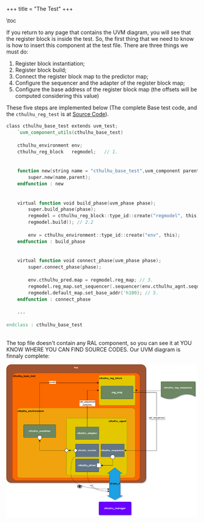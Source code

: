 +++
title = "The Test"
+++

\toc

If you return to any page that contains the UVM diagram, you will see that the register block is inside the test. So, the first thing that we need to
know is how to insert this component at the test file. There are three things we must do:

1. Register block instantiation;
2. Register block build;
3. Connect the register block map to the predictor map;
4. Configure the sequencer and the adapter of the register block map;
5. Configure the base address of the register block map (the offsets will be computed considering this value)

These five steps are implemented below (The complete Base test code, and the `cthulhu_reg_test` is at [Source Code](/source_code/)).

```verilog
class cthulhu_base_test extends uvm_test;
    `uvm_component_utils(cthulhu_base_test)
    
    cthulhu_environment env;
    cthulhu_reg_block   regmodel;   // 1.
  
  
    function new(string name = "cthulhu_base_test",uvm_component parent=null);
        super.new(name,parent);
    endfunction : new
  
    
    virtual function void build_phase(uvm_phase phase);
        super.build_phase(phase);
        regmodel = cthulhu_reg_block::type_id::create("regmodel", this); // 2.1
        regmodel.build(); // 2.2
         
        env = cthulhu_environment::type_id::create("env", this);
    endfunction : build_phase

    
    virtual function void connect_phase(uvm_phase phase);
        super.connect_phase(phase);
    
        env.cthulhu_pred.map = regmodel.reg_map; // 3.
        regmodel.reg_map.set_sequencer(.sequencer(env.cthulhu_agnt.sequencer), .adapter(env.cthulhu_agnt.m_adapter)); // 4.
        regmodel.default_map.set_base_addr('h100); // 5.
    endfunction : connect_phase
    
    ...
  
endclass : cthulhu_base_test
  
```

The top file doesn't contain any RAL component, so you can see it at YOU KNOW WHERE YOU CAN FIND SOURCE CODES. Our UVM diagram is finnaly complete:


![UVM environment](/assets/full_diagram.png)

